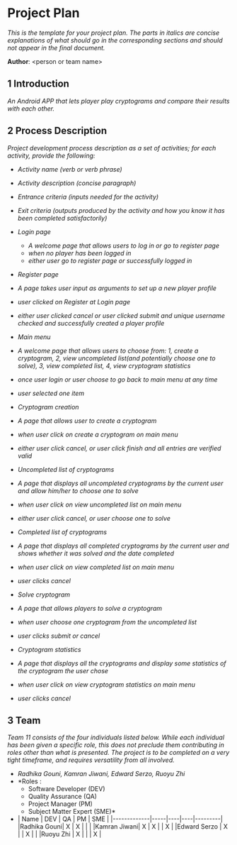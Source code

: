 # Project Plan

*This is the template for your project plan. The parts in italics are concise explanations of what should go in the corresponding sections and should not appear in the final document.*

**Author**: \<person or team name\>

## 1 Introduction

*An Android APP that lets player play cryptograms and compare their results with each other.*

## 2 Process Description

*Project development process description as a set of activities; for each activity, provide the following:*

- *Activity name (verb or verb phrase)*
- *Activity description (concise paragraph)*
- *Entrance criteria (inputs needed for the activity)*
- *Exit criteria (outputs produced by the activity and how you know it has been completed satisfactorily)*


- *Login page*
    - *A welcome page that allows users to log in or go to register page*
    - *when no player has been logged in*
    - *either user go to register page or successfully logged in*

- *Register page*
- *A page takes user input as arguments to set up a new player profile*
- *user clicked on Register at Login page*
- *either user clicked cancel or user clicked submit and unique username checked and successfully created a player profile*

- *Main menu*
- *A welcome page that allows users to choose from: 1, create a cryptogram, 2, view uncompleted list(and potentially choose one to solve), 3, view completed list, 4, view cryptogram statistics*
- *once user login or user choose to go back to main menu at any time*
- *user selected one item*

- *Cryptogram creation*
- *A page that allows user to create a cryptogram*
- *when user click on create a cryptogram on main menu*
- *either user click cancel, or user click finish and all entries are verified valid*

- *Uncompleted list of cryptograms*
- *A page that displays all uncompleted cryptograms by the current user and allow him/her to choose one to solve*
- *when user click on view uncompleted list on main menu*
- *either user click cancel, or user choose one to solve*

- *Completed list of cryptograms*
- *A page that displays all completed cryptograms by the current user and shows whether it was solved and the date completed*
- *when user click on view completed list on main menu*
- *user clicks cancel*

- *Solve cryptogram*
- *A page that allows players to solve a cryptogram*
- *when user choose one cryptogram from the uncompleted list*
- *user clicks submit or cancel*

- *Cryptogram statistics*
- *A page that displays all the cryptograms and display some statistics of the cryptogram the user chose*
- *when user click on view cryptogram statistics on main menu*
- *user clicks cancel*

## 3 Team

*Team 11 consists of the four individuals listed below.  While each individual has been given a specific role, this does not preclude them contributing in roles other than what is presented. The project is to be completed on a very tight timeframe, and requires versatility from all involved.*

- *Radhika Gouni, Kamran Jiwani, Edward Serzo, Ruoyu Zhi*
- *Roles :
    - Software Developer (DEV)
    - Quality Assurance (QA)
    - Project Manager (PM)
    - Subject Matter Expert  (SME)*
- | Name        | DEV | QA | PM | SME     |
|-------------|-----|----|----|---------|
|Radhika Gouni|  X  |  X |    |         |
|Kamran Jiwani|  X  |  X |    |    X    |
|Edward Serzo |  X  |    |  X |         |
|Ruoyu Zhi    |  X  |    |    |    X    |


